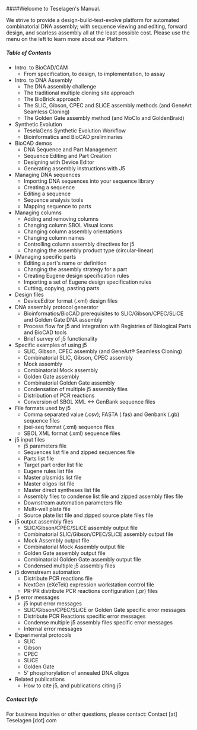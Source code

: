 ####Welcome to Teselagen's Manual. 

We strive to provide a design-build-test-evolve platform for automated combinatorial DNA assembly; with sequence viewing and editing, forward design, and scarless assembly all at the least possible cost. Please use the menu on the left to learn more about our Platform. 

##### Table of Contents

* Intro. to BioCAD/CAM
    * From specification, to design, to implementation, to assay
* Intro. to DNA Assembly
    * The DNA assembly challenge
    * The traditional multiple cloning site approach
    * The BioBrick approach
    * The SLIC, Gibson, CPEC and SLiCE assembly methods (and GeneArt Seamless Cloning)
    * The Golden Gate assembly method (and MoClo and GoldenBraid)
* Synthetic Evolution
    * TeselaGens Synthetic Evolution Workflow
    * Bioinformatics and BioCAD preliminaries
* BioCAD demos
    * DNA Sequence and Part Management
    * Sequence Editing and Part Creation
    * Designing with Device Editor
    * Generating assembly instructions with J5
* Managing DNA sequences
    * Importing DNA sequences into your sequence library
    * Creating a sequence
    * Editing a sequence
    * Sequence analysis tools
    * Mapping sequence to parts
* Managing columns
    * Adding and removing columns
    * Changing column SBOL Visual icons
    * Changing column assembly orientations
    * Changing column names
    * Controlling column assembly directives for j5
    * Changing the assembly product type (circular-linear)
* [Managing specific parts
    * Editing a part's name or definition
    * Changing the assembly strategy for a part
    * Creating Eugene design specification rules
    * Importing a set of Eugene design specification rules
    * Cutting, copying, pasting parts
* Design files
    * DeviceEditor format (.xml) design files
* DNA assembly protocol generator
    * Bioinformatics/BioCAD prerequisites to SLIC/Gibson/CPEC/SLiCE and Golden Gate DNA assembly
    * Process flow for j5 and integration with Registries of Biological Parts and BioCAD tools
    * Brief survey of j5 functionality
* Specific examples of using j5
    * SLIC, Gibson, CPEC assembly (and GeneArt® Seamless Cloning)
    * Combinatorial SLIC, Gibson, CPEC assembly
    * Mock assembly
    * Combinatorial Mock assembly
    * Golden Gate assembly
    * Combinatorial Golden Gate assembly
    * Condensation of multiple j5 assembly files
    * Distribution of PCR reactions
    * Conversion of SBOL XML &lt;-&gt; GenBank sequence files
* File formats used by j5
    * Comma separated value (.csv); FASTA (.fas) and Genbank (.gb) sequence files
    * jbei-seq format (.xml) sequence files
    * SBOL XML format (.xml) sequence files
* j5 input files
    * j5 parameters file
    * Sequences list file and zipped sequences file
    * Parts list file
    * Target part order list file
    * Eugene rules list file
    * Master plasmids list file
    * Master oligos list file
    * Master direct syntheses list file
    * Assembly files to condense list file and zipped assembly files file
    * Downstream automation parameters file
    * Multi-well plate file
    * Source plate list file and zipped source plate files file
* j5 output assembly files
    * SLIC/Gibson/CPEC/SLiCE assembly output file
    * Combinatorial SLIC/Gibson/CPEC/SLiCE assembly output file
    * Mock Assembly output file
    * Combinatorial Mock Assembly output file
    * Golden Gate assembly output file
    * Combinatorial Golden Gate assembly output file
    * Condensed multiple j5 assembly files
* j5 downstream automation
    * Distribute PCR reactions file
    * NextGen (eXeTek) expression workstation control file
    * PR-PR distribute PCR reactions configuration (.pr) files
* j5 error messages
    * j5 input error messages
    * SLIC/Gibson/CPEC/SLiCE or Golden Gate specific error messages
    * Distribute PCR Reactions specific error messages
    * Condense multiple j5 assembly files specific error messages
    * Internal error messages
* Experimental protocols
    * SLIC
    * Gibson
    * CPEC
    * SLiCE
    * Golden Gate
    * 5' phosphorylation of annealed DNA oligos
* Related publications
    * How to cite j5, and publications citing j5

##### Contact Info

For business inquiries or other questions, please contact: Contact [at] Teselagen [dot] com